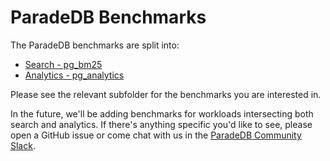 # ParadeDB Benchmarks

The ParadeDB benchmarks are split into:

- [Search - pg_bm25](../pg_bm25/benchmarks/README.md)
- [Analytics - pg_analytics](../pg_analytics/README.md)

Please see the relevant subfolder for the benchmarks you are interested in.

In the future, we'll be adding benchmarks for workloads intersecting both search and analytics. If there's anything specific you'd like to see, please open a GitHub issue or come chat with us in the [ParadeDB Community Slack](https://join.slack.com/t/paradedbcommunity/shared_invite/zt-217mordsh-ielS6BiZf7VW3rqKBFgAlQ).
